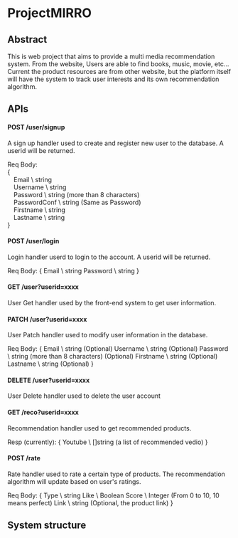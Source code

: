 # ProjectMIRRO

## Abstract

This is web project that aims to provide a multi media recommendation system.
From the website, Users are able to find books, music, movie, etc...  
Current the product resources are from other website, but the platform itself will
have the system to track user interests and its own recommendation algorithm.

## APIs

  #### POST /user/signup
  A sign up handler used to create and register new user to the database. A userid will be returned.  
  
  Req Body:  
    {  
     Email \ string  
     Username \ string  
     Password \ string (more than 8 characters)  
     PasswordConf \ string (Same as Password)  
     Firstname \ string  
     Lastname \ string   
    }  
  
  #### POST /user/login
  Login handler userd to login to the account. A userid will be returned.

  Req Body:
  {
    Email \ string
    Password \ string
  }


  #### GET /user?userid=xxxx
  User Get handler used by the front-end system to get user information.


  #### PATCH /user?userid=xxxx
  User Patch handler used to modify user information in the database.

  Req Body:
  {
    Email \ string (Optional)
    Username \ string (Optional)
    Password \ string (more than 8 characters) (Optional)
    Firstname \ string (Optional)
    Lastname \ string (Optional)
  }


  #### DELETE /user?userid=xxxx
  User Delete handler used to delete the user account


  #### GET /reco?userid=xxxx
  Recommendation handler used to get recommended products.

  Resp (currently):
  {
    Youtube \ []string (a list of recommended vedio)
  }

  #### POST /rate
  Rate handler used to rate a certain type of products. The recommendation algorithm will update based on user's ratings.

  Req Body:
  {
    Type \ string
    Like \ Boolean
    Score \ Integer (From 0 to 10, 10 means perfect)
    Link \ string (Optional, the product link)
  }


## System structure

